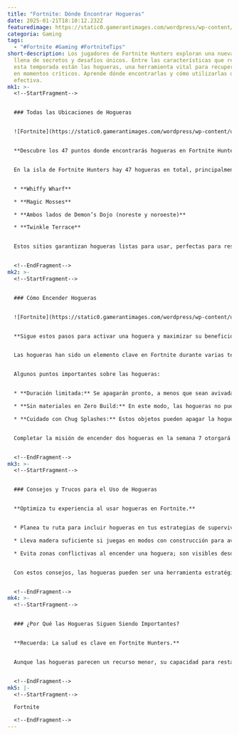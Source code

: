 ```yaml
---
title: "Fortnite: Dónde Encontrar Hogueras"
date: 2025-01-21T18:10:12.232Z
featuredimage: https://static0.gamerantimages.com/wordpress/wp-content/uploads/2025/01/fortnite-where-to-find-campfires.jpg?q=70&fit=crop&w=1140&h=&dpr=1
categoria: Gaming
tags:
  - "#Fortnite #Gaming #FortniteTips"
short-description: Los jugadores de Fortnite Hunters exploran una nueva isla
  llena de secretos y desafíos únicos. Entre las características que regresan
  esta temporada están las hogueras, una herramienta vital para recuperar salud
  en momentos críticos. Aprende dónde encontrarlas y cómo utilizarlas de manera
  efectiva.
mk1: >-
  <!--StartFragment-->


  ### Todas las Ubicaciones de Hogueras


  ![Fortnite](https://static0.gamerantimages.com/wordpress/wp-content/uploads/2025/01/all-campfire-locations-in-fortnite.jpg?q=49&fit=crop&w=825&dpr=2 "Fortnite")


  **Descubre los 47 puntos donde encontrarás hogueras en Fortnite Hunters.**


  En la isla de Fortnite Hunters hay 47 hogueras en total, principalmente al norte y sureste del mapa. Aunque abundan, no todas están en ubicaciones ideales para un aterrizaje directo desde el autobús debido a la falta de loot cercano. Sin embargo, aquí tienes algunos lugares destacados:


  * **Whiffy Wharf**

  * **Magic Mosses**

  * **Ambos lados de Demon’s Dojo (noreste y noroeste)**

  * **Twinkle Terrace**


  Estos sitios garantizan hogueras listas para usar, perfectas para restaurar tu salud en plena batalla.


  <!--EndFragment-->
mk2: >-
  <!--StartFragment-->


  ### Cómo Encender Hogueras


  ![Fortnite](https://static0.gamerantimages.com/wordpress/wp-content/uploads/2025/01/how-to-light-a-campfire-in-fortnite.jpg?q=49&fit=crop&w=825&dpr=2 "Fortnite")


  **Sigue estos pasos para activar una hoguera y maximizar su beneficio.**


  Las hogueras han sido un elemento clave en Fortnite durante varias temporadas. Para encender una, simplemente interactúa con ella. Una vez activada, curará la salud base de todos los jugadores cercanos durante un corto periodo.


  Algunos puntos importantes sobre las hogueras:


  * **Duración limitada:** Se apagarán pronto, a menos que sean avivadas con 30 unidades de madera en el modo Battle Royale.

  * **Sin materiales en Zero Build:** En este modo, las hogueras no pueden ser avivadas.

  * **Cuidado con Chug Splashes:** Estos objetos pueden apagar la hoguera accidentalmente.


  Completar la misión de encender dos hogueras en la semana 7 otorgará **25,000 XP**, ideal para avanzar en el pase de batalla.


  <!--EndFragment-->
mk3: >-
  <!--StartFragment-->


  ### Consejos y Trucos para el Uso de Hogueras


  **Optimiza tu experiencia al usar hogueras en Fortnite.**


  * Planea tu ruta para incluir hogueras en tus estrategias de supervivencia.

  * Lleva madera suficiente si juegas en modos con construcción para avivar la hoguera y prolongar su efecto curativo.

  * Evita zonas conflictivas al encender una hoguera; son visibles desde lejos y pueden atraer enemigos.


  Con estos consejos, las hogueras pueden ser una herramienta estratégica para prolongar tu vida en el juego.


  <!--EndFragment-->
mk4: >-
  <!--StartFragment-->


  ### ¿Por Qué las Hogueras Siguen Siendo Importantes?


  **Recuerda: La salud es clave en Fortnite Hunters.**


  Aunque las hogueras parecen un recurso menor, su capacidad para restaurar salud en medio de la batalla puede marcar la diferencia entre la victoria y la derrota. No subestimes su utilidad, especialmente cuando necesitas recuperar fuerza rápidamente para enfrentarte a nuevos desafíos.


  <!--EndFragment-->
mk5: |-
  <!--StartFragment-->

  Fortnite

  <!--EndFragment-->
---
```

